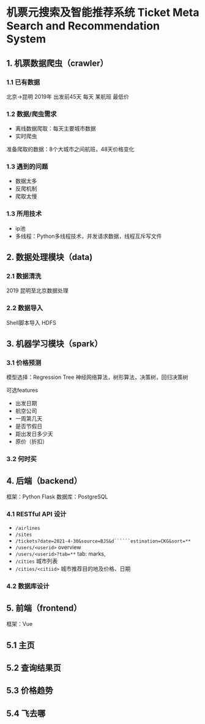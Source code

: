 # 机票元搜索及智能推荐系统 Ticket Meta Search and Recommendation System

## 1. 机票数据爬虫（crawler）

### 1.1 已有数据

北京->昆明 2019年 出发前45天 每天 某航班 最低价

### 1.2 数据/爬虫需求

- 离线数据爬取：每天主要城市数据
- 实时爬虫

准备爬取的数据：8个大城市之间航班，48天价格变化

### 1.3 遇到的问题

- 数据太多
- 反爬机制
- 爬取太慢

### 1.3 所用技术

- ip池
- 多线程：Python多线程技术，并发请求数据，线程互斥写文件

## 2. 数据处理模块（data)

### 2.1 数据清洗

2019 昆明至北京数据处理

### 2.2 数据导入

Shell脚本导入 HDFS

## 3. 机器学习模块（spark）

### 3.1 价格预测

模型选择：Regression Tree
神经网络算法，树形算法，决策树，回归决策树

可选features
- 出发日期
- 航空公司
- 一周第几天
- 是否节假日
- 距出发日多少天
- 原价（折扣）

### 3.2 何时买

## 4. 后端（backend）

框架：Python Flask
数据库：PostgreSQL

### 4.1 RESTful API 设计

- `/airlines`
- `/sites`
- `/tickets?date=2021-4-30&source=BJS&d``````estination=CKG&sort=**`
- `/users/<userid>` overview
- `/users/<userid>?tab=**` tab: marks, 
- `/cities` 城市列表
- `/cities/<citiid>` 城市推荐目的地及价格、日期

### 4.2 数据库设计

## 5. 前端（frontend）

框架：Vue

## 5.1 主页

## 5.2 查询结果页

## 5.3 价格趋势

## 5.4 飞去哪



